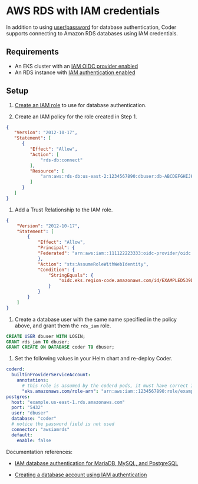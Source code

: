 # AWS RDS with IAM credentials

In addition to using
[user/password](../../setup/installation.md#connect-an-external-database) for
database authentication, Coder supports connecting to Amazon RDS databases
using IAM credentials.

## Requirements

- An EKS cluster with an [IAM OIDC provider enabled](https://docs.aws.amazon.com/eks/latest/userguide/enable-iam-roles-for-service-accounts.html)
- An RDS instance with [IAM authentication enabled](https://docs.aws.amazon.com/AmazonRDS/latest/UserGuide/UsingWithRDS.IAMDBAuth.Enabling.html)

## Setup

1. [Create an IAM role](https://docs.aws.amazon.com/IAM/latest/UserGuide/id_roles_create.html)
to use for database authentication.

1. Create an IAM policy for the role created in Step 1.

```json
{
   "Version": "2012-10-17",
   "Statement": [
      {
         "Effect": "Allow",
         "Action": [
             "rds-db:connect"
         ],
         "Resource": [
             "arn:aws:rds-db:us-east-2:1234567890:dbuser:db-ABCDEFGHIJKL01234/db_user"
         ]
      }
   ]
}
```

1. Add a Trust Relationship to the IAM role.

```json
{
    "Version": "2012-10-17",
    "Statement": [
        {
            "Effect": "Allow",
            "Principal": {
            "Federated": "arn:aws:iam::111122223333:oidc-provider/oidc.eks.region-code.amazonaws.com/id/EXAMPLED539D4633E53DE1B71EXAMPLE"
            },
            "Action": "sts:AssumeRoleWithWebIdentity",
            "Condition": {
                "StringEquals": {
                    "oidc.eks.region-code.amazonaws.com/id/EXAMPLED539D4633E53DE1B71EXAMPLE:sub":"system:serviceaccount:<cluster>:<namespace>"
                }
            }
        }
    ]
}
```

1. Create a database user with the same name specified in the policy above, and
   grant them the `rds_iam` role.

```sql
CREATE USER dbuser WITH LOGIN; 
GRANT rds_iam TO dbuser;
GRANT CREATE ON DATABASE coder TO dbuser;
```

1. Set the following values in your Helm chart and re-deploy Coder.

```yaml
coderd:
  builtinProviderServiceAccount:
    annotations:
      # this role is assumed by the coderd pods, it must have correct IAM policy to connect to RDS
      "eks.amazonaws.com/role-arn": "arn:aws:iam::1234567890:role/example"
postgres:
  host: "example.us-east-1.rds.amazonaws.com"
  port: "5432"
  user: "dbuser"
  database: "coder"
  # notice the password field is not used
  connector: "awsiamrds"
  default:
    enable: false
```

Documentation references:

- [IAM database authentication for MariaDB, MySQL, and PostgreSQL](https://docs.aws.amazon.com/AmazonRDS/latest/UserGuide/UsingWithRDS.IAMDBAuth.html)

- [Creating a database account using IAM authentication](https://docs.aws.amazon.com/AmazonRDS/latest/UserGuide/UsingWithRDS.IAMDBAuth.DBAccounts.html#UsingWithRDS.IAMDBAuth.DBAccounts.PostgreSQL)
